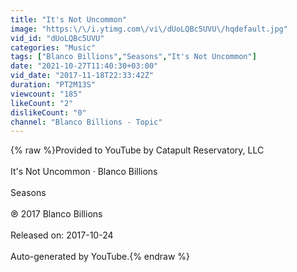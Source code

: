 ```yaml
---
title: "It's Not Uncommon"
image: "https:\/\/i.ytimg.com\/vi\/dUoLQBc5UVU\/hqdefault.jpg"
vid_id: "dUoLQBc5UVU"
categories: "Music"
tags: ["Blanco Billions","Seasons","It's Not Uncommon"]
date: "2021-10-27T11:40:30+03:00"
vid_date: "2017-11-18T22:33:42Z"
duration: "PT2M13S"
viewcount: "185"
likeCount: "2"
dislikeCount: "0"
channel: "Blanco Billions - Topic"
---
```

{% raw %}Provided to YouTube by Catapult Reservatory, LLC<br /><br />It's Not Uncommon · Blanco Billions<br /><br />Seasons<br /><br />℗ 2017 Blanco Billions<br /><br />Released on: 2017-10-24<br /><br />Auto-generated by YouTube.{% endraw %}
